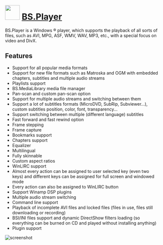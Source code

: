 # <img src="https://cdn.jsdelivr.net/gh/JourneyOver/chocolatey-packages@76c7b31b4ba90b90decfbc40c928a9b939973555/manual/bsplayer/icons/48x48.png" width="48" height="48"/> [BS.Player](https://chocolatey.org/packages/bsplayer)

BS.Player is a Windows ® player, which supports the playback of all sorts of files, such as AVI, MPG, ASF, WMV, WAV, MP3, etc., with a special focus on video and DivX.

## Features

- Support for all popular media formats
- Support for new file formats such as Matroska and OGM with embedded chapters, subtitles and multiple audio streams
- Playlists support
- BS.MediaLibrary media file manager
- Pan-scan and custom pan-scan option
- Support for multiple audio streams and switching between them
- Support a lot of subtitles formats (MicroDVD, SubRip, Subviewer...), custom subtitles position, color, font, transparency...
- Support switching between multiple (different language) subtitles
- Fast forward and fast rewind option
- Frame stepping
- Frame capture
- Bookmarks support
- Chapters support
- Equalizer
- Multilingual
- Fully skinnable
- Custom aspect ratios
- WinLIRC support
- Almost every action can be assigned to user selected key (even two keys) and different keys can be assigned for full screen and windowed mode
- Every action can also be assigned to WinLIRC button
- Support Winamp DSP plugins
- Multiple audio stream switching
- Command line support
- Playback of incomplete AVI files and locked files (files in use, files still downloading or recording)
- BSI/INI files support and dynamic DirectShow filters loading (so everything can be burned on CD and played without installing anything)
- Plugin support

![screenshot](https://raw.githubusercontent.com/JourneyOver/chocolatey-packages/master/readme_imgs/bsplayer.png)
